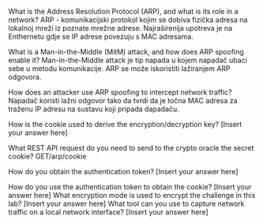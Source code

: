 What is the Address Resolution Protocol (ARP), and what is its role in a network?
ARP - komunikacijski protokol kojim se dobiva fizička adresa na lokalnoj mreži iz poznate mrežne adrese. Najraširenija upotreva je na Enthernetu gdje se IP adrese povezuju s MAC adresama.

What is a Man-in-the-Middle (MitM) attack, and how does ARP spoofing enable it?
Man-in-the-Middle attack je tip napada u kojem napadač ubaci sebe u metodu komunikacije. ARP se može iskoristiti lažiranjem ARP odgovora.
 
How does an attacker use ARP spoofing to intercept network traffic?
Napadač koristi lažni odgovor tako da tvrdi da je točna MAC adresa za traženu IP adresu na sustavu koji pripada dapadaču.

How is the cookie used to derive the encryption/decryption key?
[Insert your answer here]

What REST API request do you need to send to the crypto oracle the secret cookie?
GET/arp/cookie

How do you obtain the authentication token?
[Insert your answer here]

How do you use the authentication token to obtain the cookie?
[Insert your answer here]
What encryption mode is used to encrypt the challenge in this lab?
[Insert your answer here]
What tool can you use to capture network traffic on a local network interface?
[Insert your answer here]

